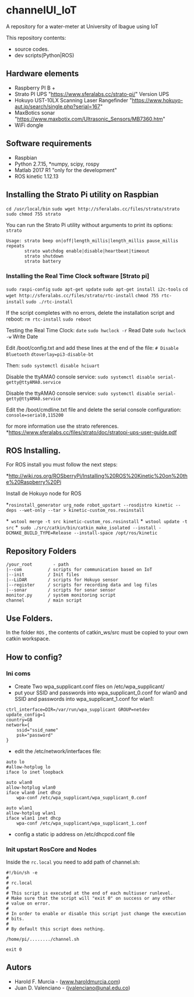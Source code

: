 # channelUI_IoT
A repository for a water-meter at University of Ibague using IoT

This repository contents:
- source codes.
- dev scripts(Python|ROS)

## Hardware elements
- Raspberry PI B +
- Strato PI UPS  "https://www.sferalabs.cc/strato-pi/" Version UPS
- Hokuyo UST-10LX Scanning Laser Rangefinder "https://www.hokuyo-aut.jp/search/single.php?serial=167"
- MaxBotics sonar "https://www.maxbotix.com/Ultrasonic_Sensors/MB7360.htm"
- WiFi dongle

## Software requirements
- Raspbian
- Python 2.7.15,
*numpy, scipy, rospy
- Matlab 2017 R1 "only for the development"
- ROS kinetic 1.12.13

## Installing the Strato Pi utility on Raspbian
 `cd /usr/local/bin`
 `sudo wget http://sferalabs.cc/files/strato/strato`
 `sudo chmod 755 strato`

You can run the Strato Pi utility without arguments to print its options:
`strato`
```
Usage: strato beep on|off|length_millis|length_millis pause_millis repeats
       strato watchdog enable|disable|heartbeat|timeout
       strato shutdown
       strato battery
```
### Installing the Real Time Clock software [Strato pi]
 `sudo raspi-config`
 `sudo apt-get update`
 `sudo apt-get install i2c-tools`
 `cd`
 `wget http://sferalabs.cc/files/strato/rtc-install`
 `chmod 755 rtc-install`
 `sudo ./rtc-install`

If the script completes with no errors, delete the installation script and reboot:
 `rm rtc-install`
 `sudo reboot`

Testing the Real Time Clock:
 `date`
 `sudo hwclock -r`  Read Date
 `sudo hwclock -w`  Write Date

Edit /boot/config.txt and add these lines at the end of the file:
 `# Disable Bluetooth`
 `dtoverlay=pi3-disable-bt`

Then: `sudo systemctl disable hciuart`

Disable the ttyAMA0 console service:
`sudo systemctl disable serial-getty@ttyAMA0.service`

Disable the ttyAMA0 console service:
`sudo systemctl disable serial-getty@ttyAMA0.service`

Edit the /boot/cmdline.txt file and delete the serial console configuration:
`console=serial0,115200`

for more information use the strato references.
*https://www.sferalabs.cc/files/strato/doc/stratopi-ups-user-guide.pdf

## ROS Installing.
For ROS install you must follow the next steps:

*http://wiki.ros.org/ROSberryPi/Installing%20ROS%20Kinetic%20on%20the%20Raspberry%20Pi

Install de Hokuyo node for ROS

*`rosinstall_generator urg_node robot_upstart --rosdistro kinetic --deps --wet-only --tar > kinetic-custom_ros.rosinstall`

*` wstool merge -t src kinetic-custom_ros.rosinstall`
*` wstool update -t src`
*` sudo ./src/catkin/bin/catkin_make_isolated --install -DCMAKE_BUILD_TYPE=Release --install-space /opt/ros/kinetic`

## Repository Folders

```
/your_root        - path
|--com          / scripts for communication based on IoT
|--init         / Init files
|--LiDAR        / scripts for Hokuyo sensor
|--register     / scripts for recording data and log files
|--sonar        / scripts for sonar sensor
monitor.py      / system monitoring script
channel         / main script
```

## Use Folders.
In the folder `ROS` , the contents of catkin_ws/src must be copied to your own catkin workspace.

## How to config?
### Ini coms
* Create Two wpa_supplicant.conf  files on /etc/wpa_supplicant/
*  put your SSID and passwords into wpa_supplicant_0.conf for wlan0 and SSID and passwords into wpa_supplicant_1.conf for wlan1:

```
ctrl_interface=DIR=/var/run/wpa_supplicant GROUP=netdev
update_config=1
country=GB
network={
    ssid="ssid_name"
    psk="password"
}
```
* edit the /etc/network/interfaces file:
```
auto lo
#allow-hotplug lo
iface lo inet loopback

auto wlan0
allow-hotplug wlan0
iface wlan0 inet dhcp
    wpa-conf /etc/wpa_supplicant/wpa_supplicant_0.conf

auto wlan1
allow-hotplug wlan1
iface wlan1 inet dhcp
    wpa-conf /etc/wpa_supplicant/wpa_supplicant_1.conf
```
* config a static ip address on /etc/dhcpcd.conf file

### Init upstart RosCore and Nodes

Inside the `rc.local` you need to add path of channel.sh:

```
#!/bin/sh -e
#
# rc.local
#
# This script is executed at the end of each multiuser runlevel.
# Make sure that the script will "exit 0" on success or any other
# value on error.
#
# In order to enable or disable this script just change the execution
# bits.
#
# By default this script does nothing.

/home/pi/......../channel.sh

exit 0

```


## Autors

* Harold F. Murcia  -  (www.haroldmurcia.com)
* Juan D. Valenciano - (jvalenciano@unal.edu.co)
